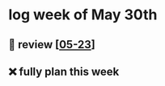 # log week of May 30th

## 🚫 review [[05-23]]
## ❌ fully plan this week

[//begin]: # "Autogenerated link references for markdown compatibility"
[05-23]: ../daily-logs/05-23.md "May 23rd, Monday"
[//end]: # "Autogenerated link references"